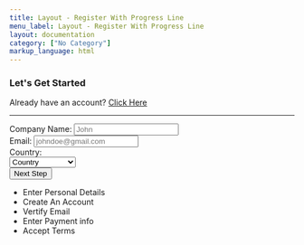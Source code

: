 ```yaml
---
title: Layout - Register With Progress Line
menu_label: Layout - Register With Progress Line
layout: documentation
category: ["No Category"]
markup_language: html
---
```


<!-- Register Section -->
<div class="section-block h-screen">
  <div class="row">
    <div class="col w-6/12 w-md-full offset-1 offset-md-0">
      <div class="card rounded size-xl bg-white border-grey-ultralight shadow-lg">
        <h3>Let's Get Started</h3>
        <p class="mb-20">Already have an account? <a href="index-login-4.html" class="fade-location">Click Here</a></p>
        <hr>
        <div class="register-form-container">
          <form class="register-form" action="#" method="post" novalidate="">
            <div class="row">
              <div class="col w-full">
                <label>Company Name:</label>
                <input type="text" name="register[companyname]" class="form-companyname form-element rounded size-md" placeholder="John" required="">
              </div>
            </div>
            <div class="row">
              <div class="col w-full">
                <label>Email:</label>
                <input type="email" name="register[email]" class="form-email form-element rounded size-md" placeholder="johndoe@gmail.com" required="">
              </div>
            </div>
            <div class="row">
              <div class="col w-full">
                <label>Country:</label>
                <div class="form-select size-md">
                  <select name="register[country]" class="form-element rounded" required="">
                    <option selected="selected" value="">Country</option>
                    <option value="">Andorra</option>
                    <option value="">France</option>
                    <option value="">Germany</option>
                    <option value="">Norway</option>
                    <option value="">Sweden</option>
                    <option value="">United Kingdom</option>
                    <option value="">United States</option>
                  </select>
                </div>
              </div>
            </div>
            <div class="row">
              <div class="col w-full mt-10">
                <input type="submit" value="Next Step" class="form-submit button rounded size-md mb-0">
              </div>
            </div>
          </form>
        </div>
      </div>
    </div>
    <div class="col w-4/12 hide-md">
      <ul class="progressline left">
        <li class="progressline-item active">
          <div class="progressline-content pb-20">
            <span>Enter Personal Details</span>
          </div>
        </li>
        <li class="progressline-item disabled">
          <div class="progressline-content pb-20">
            <span>Create An Account</span>
          </div>
        </li>
        <li class="progressline-item disabled">
          <div class="progressline-content pb-20">
            <span>Vertify Email</span>
          </div>
        </li>
        <li class="progressline-item disabled">
          <div class="progressline-content pb-20">
            <span>Enter Payment info</span>
          </div>
        </li>
        <li class="progressline-item disabled">
          <div class="progressline-content pb-20">
            <span>Accept Terms</span>
          </div>
        </li>
      </ul>
    </div>
  </div>
</div>
<!-- Register Section End -->
